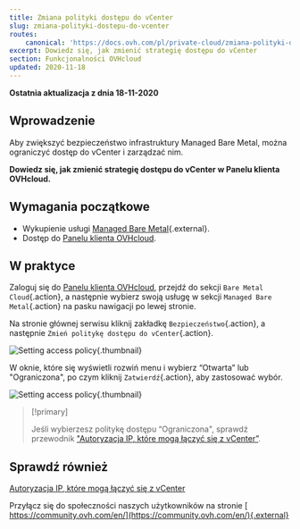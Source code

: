 ```yaml
---
title: Zmiana polityki dostępu do vCenter
slug: zmiana-polityki-dostepu-do-vcenter
routes:
    canonical: 'https://docs.ovh.com/pl/private-cloud/zmiana-polityki-dostepu-do-vcenter/'
excerpt: Dowiedz się, jak zmienić strategię dostępu do vCenter
section: Funkcjonalności OVHcloud
updated: 2020-11-18
---
```


**Ostatnia aktualizacja z dnia 18-11-2020**

## Wprowadzenie

Aby zwiększyć bezpieczeństwo infrastruktury Managed Bare Metal, można ograniczyć dostęp do vCenter i zarządzać nim.

**Dowiedz się, jak zmienić strategię dostępu do vCenter w Panelu klienta OVHcloud.**

## Wymagania początkowe

- Wykupienie usługi [Managed Bare Metal](https://www.ovhcloud.com/pl/managed-bare-metal/){.external}.
- Dostęp do [Panelu klienta OVHcloud](https://www.ovh.com/auth/?action=gotomanager&from=https://www.ovh.pl/&ovhSubsidiary=pl).

## W praktyce

Zaloguj się do [Panelu klienta OVHcloud](https://www.ovh.com/auth/?action=gotomanager&from=https://www.ovh.pl/&ovhSubsidiary=pl), przejdź do sekcji `Bare Metal Cloud`{.action}, a następnie wybierz swoją usługę w sekcji `Managed Bare Metal`{.action} na pasku nawigacji po lewej stronie.

Na stronie głównej serwisu kliknij zakładkę `Bezpieczeństwo`{.action}, a następnie `Zmień politykę dostępu do vCenter`{.action}.

![Setting access policy](images/modifypolicy-01.png){.thumbnail}

W oknie, które się wyświetli rozwiń menu i wybierz “Otwarta” lub "Ograniczona", po czym kliknij `Zatwierdź`{.action}, aby zastosować wybór.

![Setting access policy](images/modifypolicy-02.png){.thumbnail}

> [!primary]
>
> Jeśli wybierzesz politykę dostępu “Ograniczona", sprawdź przewodnik ["Autoryzacja IP, które mogą łączyć się z vCenter”](../autoryzacja-IP-ktore-moga-laczyc-sie-z-vCenter/).
> 

## Sprawdź również

[Autoryzacja IP, które mogą łączyć się z vCenter](../autoryzacja-IP-ktore-moga-laczyc-sie-z-vCenter/)

Przyłącz się do społeczności naszych użytkowników na stronie [ https://community.ovh.com/en/](https://community.ovh.com/en/){.external}
